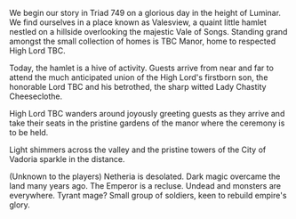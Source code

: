 We begin our story in Triad 749 on a glorious day in the height of Luminar. We find ourselves in a place known as Valesview, a quaint little hamlet nestled on a hillside overlooking the majestic Vale of Songs. Standing grand amongst the small collection of homes is TBC Manor, home to respected High Lord TBC.

Today, the hamlet is a hive of activity. Guests arrive from near and far to attend the much anticipated union of the High Lord's firstborn son, the honorable Lord TBC and his betrothed, the sharp witted Lady Chastity Cheeseclothe.

High Lord TBC wanders around joyously greeting guests as they arrive and take their seats in the pristine gardens of the manor where the ceremony is to be held.

Light shimmers across the valley and the pristine towers of the City of Vadoria sparkle in the distance.

(Unknown to the players) Netheria is desolated. Dark magic overcame the land many years ago. The Emperor is a recluse. Undead and monsters are everywhere. Tyrant mage? Small group of soldiers, keen to rebuild empire's glory.
